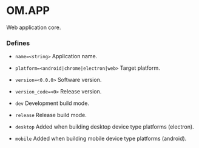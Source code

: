 
# OM.APP

Web application core.


### Defines

* `name=<string>` Application name.
* `platform=<android|chrome|electron|web>` Target platform.
* `version=<0.0.0>` Software version.
* `version_code=<0>` Release version.
* `dev` Development build mode.
* `release` Release build mode.

* `desktop` Added when building desktop device type platforms (electron).
* `mobile` Added when building mobile device type platforms (android).
